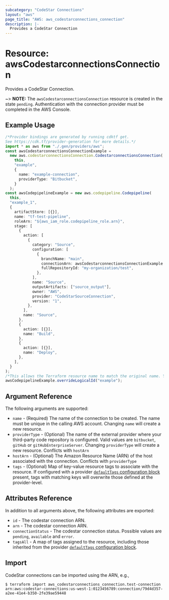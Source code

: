 ```yaml
---
subcategory: "CodeStar Connections"
layout: "aws"
page_title: "AWS: aws_codestarconnections_connection"
description: |-
  Provides a CodeStar Connection
---
```


# Resource: awsCodestarconnectionsConnection

Provides a CodeStar Connection.

\~> **NOTE:** The `awsCodestarconnectionsConnection` resource is created in the state `pending`. Authentication with the connection provider must be completed in the AWS Console.

## Example Usage

```typescript
/*Provider bindings are generated by running cdktf get.
See https://cdk.tf/provider-generation for more details.*/
import * as aws from "./.gen/providers/aws";
const awsCodestarconnectionsConnectionExample =
  new aws.codestarconnectionsConnection.CodestarconnectionsConnection(
    this,
    "example",
    {
      name: "example-connection",
      providerType: "Bitbucket",
    }
  );
const awsCodepipelineExample = new aws.codepipeline.Codepipeline(
  this,
  "example_1",
  {
    artifactStore: [{}],
    name: "tf-test-pipeline",
    roleArn: "${aws_iam_role.codepipeline_role.arn}",
    stage: [
      {
        action: [
          {
            category: "Source",
            configuration: [
              {
                branchName: "main",
                connectionArn: awsCodestarconnectionsConnectionExample.arn,
                fullRepositoryId: "my-organization/test",
              },
            ],
            name: "Source",
            outputArtifacts: ["source_output"],
            owner: "AWS",
            provider: "CodeStarSourceConnection",
            version: "1",
          },
        ],
        name: "Source",
      },
      {
        action: [{}],
        name: "Build",
      },
      {
        action: [{}],
        name: "Deploy",
      },
    ],
  }
);
/*This allows the Terraform resource name to match the original name. You can remove the call if you don't need them to match.*/
awsCodepipelineExample.overrideLogicalId("example");

```

## Argument Reference

The following arguments are supported:

* `name` - (Required) The name of the connection to be created. The name must be unique in the calling AWS account. Changing `name` will create a new resource.
* `providerType` - (Optional) The name of the external provider where your third-party code repository is configured. Valid values are `bitbucket`, `gitHub` or `gitHubEnterpriseServer`. Changing `providerType` will create a new resource. Conflicts with `hostArn`
* `hostArn` - (Optional) The Amazon Resource Name (ARN) of the host associated with the connection. Conflicts with `providerType`
* `tags` - (Optional) Map of key-value resource tags to associate with the resource. If configured with a provider [`defaultTags` configuration block](https://registry.terraform.io/providers/hashicorp/aws/latest/docs#default_tags-configuration-block) present, tags with matching keys will overwrite those defined at the provider-level.

## Attributes Reference

In addition to all arguments above, the following attributes are exported:

* `id` - The codestar connection ARN.
* `arn` - The codestar connection ARN.
* `connectionStatus` - The codestar connection status. Possible values are `pending`, `available` and `error`.
* `tagsAll` - A map of tags assigned to the resource, including those inherited from the provider [`defaultTags` configuration block](https://registry.terraform.io/providers/hashicorp/aws/latest/docs#default_tags-configuration-block).

## Import

CodeStar connections can be imported using the ARN, e.g.,

```console
$ terraform import aws_codestarconnections_connection.test-connection arn:aws:codestar-connections:us-west-1:0123456789:connection/79d4d357-a2ee-41e4-b350-2fe39ae59448
```
